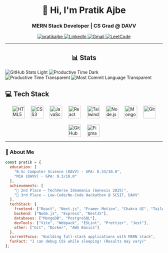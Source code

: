 <h1 align="center">👋 Hi, I'm Pratik Ajbe</h1>
<h3 align="center">MERN Stack Developer | CS Grad @ DAVV</h3>

<p align="center">
  <a href="https://github.com/pratikajbe">
    <img src="https://komarev.com/ghpvc/?username=pratikajbe&label=Profile%20views&color=0e75b6&style=flat" alt="pratikajbe" />
  </a>
  <a href="https://www.linkedin.com/in/pratik-ajbe-710bb326a/">
    <img src="https://img.shields.io/badge/LinkedIn-0077B5?style=flat&logo=linkedin&logoColor=white" alt="LinkedIn" />
  </a>
  <a href="mailto:pratikajbe@gmail.com">
    <img src="https://img.shields.io/badge/Gmail-D14836?style=flat&logo=gmail&logoColor=white" alt="Gmail" />
  </a>
  <a href="https://leetcode.com/pratikajbe/">
    <img src="https://img.shields.io/badge/-LeetCode-FFA116?style=flat&logo=LeetCode&logoColor=black" alt="LeetCode" />
  </a>
</p>

---

<!--- Stats and Tech Stack arranged properly --->
 <h2 align="center">📊 Stats</h2>
 <div style="display: flex; flex-wrap: wrap; gap: 10px; justify-content: center;">

  <div>
   


  
  <img src="https://github-readme-stats.vercel.app/api?username=PratikAjbe01&show_icons=true&theme=shadow_blue&bg_color=00000000&border_color=00000000#gh-light-mode-only" alt="GitHub Stats Light" style="max-width: 100%; height: auto;"/>
  
  <img src="http://github-profile-summary-cards.vercel.app/api/cards/productive-time?username=PratikAjbe01&theme=dark&utcOffset=5.30#gh-light-mode-only" alt="Productive Time Dark" style="max-width: 100%; height: auto;"/>
  
  <img src="http://github-profile-summary-cards.vercel.app/api/cards/productive-time?username=PratikAjbe01&theme=transparent&utcOffset=5.30#gh-dark-mode-only" alt="Productive Time Transparent" style="max-width: 100%; height: auto;"/>
  
  <img src="http://github-profile-summary-cards.vercel.app/api/cards/most-commit-language?username=PratikAjbe01&theme=transparent&exclude=html,CSS,Jupyter%20Notebook&v=1#gh-light-mode-only" alt="Most Commit Language Transparent" style="max-width: 100%; height: auto;"/>
</div>

  </div>

  <div>
   <h2>💻 Tech Stack</h2>
<div style="display: flex; flex-wrap: wrap; gap: 20px; align-items: center; justify-content: center; margin-top: 10px;">
  <img src="https://cdn.jsdelivr.net/gh/devicons/devicon/icons/html5/html5-original.svg" alt="HTML5" width="40" height="40"/>
  <img src="https://cdn.jsdelivr.net/gh/devicons/devicon/icons/css3/css3-original.svg" alt="CSS3" width="40" height="40"/>
  <img src="https://cdn.jsdelivr.net/gh/devicons/devicon/icons/javascript/javascript-original.svg" alt="JavaScript" width="40" height="40"/>
  <img src="https://cdn.jsdelivr.net/gh/devicons/devicon/icons/react/react-original.svg" alt="React" width="40" height="40"/>
  <img src="https://cdn.jsdelivr.net/gh/devicons/devicon/icons/tailwindcss/tailwindcss-plain.svg" alt="Tailwind CSS" width="40" height="40"/>
  <img src="https://cdn.jsdelivr.net/gh/devicons/devicon/icons/nodejs/nodejs-original.svg" alt="Node.js" width="40" height="40"/>
  <img src="https://cdn.jsdelivr.net/gh/devicons/devicon/icons/mongodb/mongodb-original.svg" alt="MongoDB" width="40" height="40"/>
  <img src="https://cdn.jsdelivr.net/gh/devicons/devicon/icons/git/git-original.svg" alt="Git" width="40" height="40"/>
  <img src="https://cdn.jsdelivr.net/gh/devicons/devicon/icons/github/github-original.svg" alt="GitHub" width="40" height="40"/>
  <img src="https://cdn.jsdelivr.net/gh/devicons/devicon/icons/figma/figma-original.svg" alt="Figma" width="40" height="40"/>
</div>

  </div>

</div>

---

### 🚀 About Me

```javascript
const pratik = {
  education: [
    "B.Sc Computer Science (DAVV) - GPA: 8.33/10.0",
    "MCA (DAVV) - GPA: 9.3/10.0"
  ],
  achievements: [
    "🥈 2nd Place – TechVerse Ideamania (Genesis 2025)",
    "🥉 3rd Place – Low-Code/No-Code Hackathon @ SCSIT, DAVV"
  ],
  techStack: {
    frontend: ["React", "Next.js", "Framer Motion", "Chakra UI", "TailwindCSS"],
    backend: ["Node.js", "Express", "NestJS"],
    databases: ["MongoDB", "PostgreSQL"],
    devTools: ["Vite", "Webpack", "ESLint", "Prettier", "Jest"],
    other: ["Git", "Docker", "AWS Basics"]
  },
  currentFocus: "Building full-stack applications with MERN stack",
  funFact: "I can debug CSS while sleeping! (Results may vary)"
};
